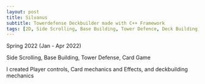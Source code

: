 ```yaml
---
layout: post
title: Silvanus
subtitle: Towerdefense Deckbuilder made with C++ Framework
tags: [2D, Side Scrolling, Base Building, Tower Defence, Deck Building, Custom Engine]
---
```

Spring 2022 (Jan - Apr  2022)

Side Scrolling, Base Building, Tower Defense, Card Game

I created Player controls, Card mechanics and Effects, and deckbuilding mechanics